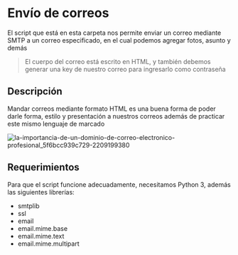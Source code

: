 # Envío de correos
El script que está en esta carpeta nos permite enviar un correo mediante SMTP a un correo
especificado, en el cual podemos agregar fotos, asunto y demás
> El cuerpo del correo está escrito en HTML, y también debemos generar una key de nuestro correo para ingresarlo como contraseña
## Descripción
Mandar correos mediante formato HTML es una buena forma de poder darle forma, estilo y presentación a nuestros correos además de practicar este mismo lenguaje
de marcado

![la-importancia-de-un-dominio-de-correo-electronico-profesional_5f6bcc939c729-2209199380](https://user-images.githubusercontent.com/111472552/203878919-f7b60d9a-5fb5-40a0-af68-382dede819a8.jpg)
## Requerimientos
Para que el script funcione adecuadamente, necesitamos Python 3, además las siguientes librerías:
- smtplib
- ssl
- email
- email.mime.base
- email.mime.text
- email.mime.multipart
